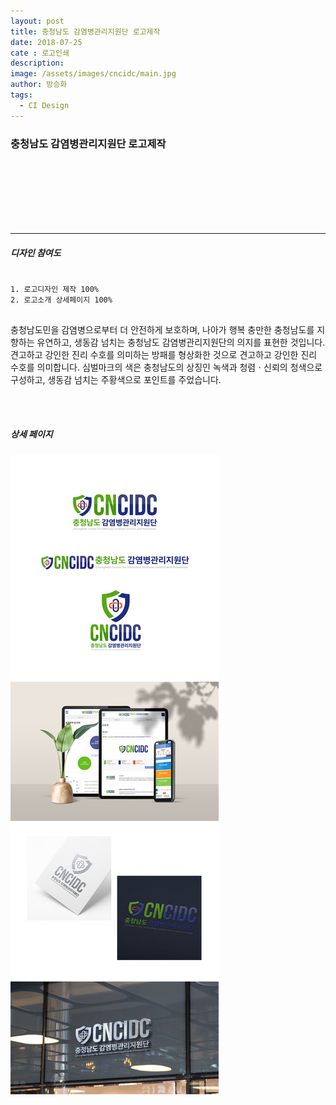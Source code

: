```yaml
---
layout: post
title: 충청남도 감염병관리지원단 로고제작
date: 2018-07-25
cate : 로고인쇄
description:
image: /assets/images/cncidc/main.jpg
author: 방승화
tags:
  - CI Design
---
```


<h3>충청남도 감염병관리지원단 로고제작</h3>
<br><br><br><br><br><br>
<hr>

##### 디자인 참여도
<pre>
<code>
1. 로고디자인 제작 100%
2. 로고소개 상세페이지 100%
</code>
</pre>

<p>
충청남도민을 감염병으로부터 더 안전하게 보호하며, 나아가 행복 충만한 충청남도를 지향하는 유연하고, 생동감 넘치는 충청남도 감염병관리지원단의 의지를 표현한 것입니다.
<br>
견고하고 강인한 진리 수호를 의미하는 방패를 형상화한 것으로 견고하고 강인한 진리 수호를 의미합니다. 심벌마크의 색은 충청남도의 상징인 녹색과 청렴ㆍ신뢰의 청색으로 구성하고, 생동감 넘치는 주황색으로 포인트를 주었습니다.
</p>
<br>
<br>

##### 상세 페이지
![pc_main](/assets/images/cncidc/view.jpg)
